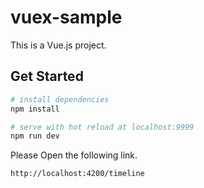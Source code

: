 # vuex-sample

This is a Vue.js project.

## Get Started

``` bash
# install dependencies
npm install

# serve with hot reload at localhost:9999
npm run dev

```

Please Open the following link. 

`http://localhost:4200/timeline`